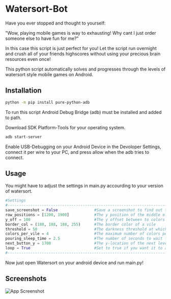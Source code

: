 
# Watersort-Bot

Have you ever stopped and thought to yourself: 

"Wow, playing mobile games is way to exhausting! Why cant I just order someone else to have fun for me?"


In this case this script is just perfect for you! Let the script run overnight and crush all of your friends highscores without using your precious brain resources even once!

This python script automatically solves and progresses through the levels of watersort style mobile games on Android.



## Installation

```bash
python -m pip install pure-python-adb
```

To run this script Android Debug Bridge (adb) must be installed and added to path.

Download SDK Platform-Tools for your operating system.

```bash
adb start-server
```

Enable USB-Debugging on your Android Device in the Devoloper Settings, connect it per wire to your PC, and press allow when the adb tries to connect.


## Usage

You might have to adjust the settings in main.py accourding to your version of watersort.

```python
#Settings
#------------------------------------------------------------------------------------------------------------------------
save_screenshot = False                #Save a screenshot to find out the pixel positions                               | 
row_positions = [1200, 1900]           #The y position of the middle of the BOTTOM vile content per row in pixels       |
y_off = 100                            #The y offset between to colors in a vile                                        |
border_col = (188, 188, 188, 255)      #The border color of a vile                                                      | 
threshold = 50                         #The darkness threshold at which a color is considered part of the background    |
colors_per_vile = 4                    #The maximum number of colors per vile                                           |
pouring_sleep_time = 2.5               #The number of seconds to wait for a move to finish before continuing            |
next_button_y = 1700                   #The y-location of the next level button                                         |
loop = True                            #Set to true if you want it to automatically solve multiple levels in a row      |
#------------------------------------------------------------------------------------------------------------------------

```

Now just open Watersort on your android device and run main.py!
## Screenshots

![App Screenshot](https://via.placeholder.com/468x300?text=App+Screenshot+Here)

